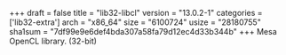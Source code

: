 +++
draft = false
title = "lib32-libcl"
version = "13.0.2-1"
categories = ['lib32-extra']
arch = "x86_64"
size = "6100724"
usize = "28180755"
sha1sum = "7df99e9e6def4bda307a58fa79d12ec4d33b344b"
+++
Mesa OpenCL library. (32-bit)